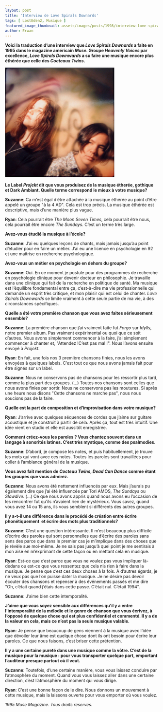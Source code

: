 ```yaml
---
layout: post
title: 'Interview de Love Spirals Downards'
tags: [ LostEden2, Musique ]
featured_image_thumbnail: assets/images/posts/1998/interview-love-spirals-downards.jpg
author: Erwan
---
```


**Voici la traduction d’une interview que *Love Spirals Downards* a faite en 1995 dans le magazine américain *Muse*. Groupe *Heavenly Voices* par excellence, *Love Spirals Downwards* a su faire une musique encore plus éthérée que celle des *Cocteaux Twins*.**

![Dan GIBSON, The Nature of Canada](assets/images/posts/1998/interview-love-spirals-downards.jpg) 

**Le Label *Projekt* dit que vous produisez de la musique étherée, gothique et Dark Ambiant. Quelle terme correspond le mieux à votre musique?**

**Suzanne**: Ca m’est égal d’être attachée à la musique éthérée au point d’être appelé un groupe "à la 4 AD". Cela est trop précis. La musique éthérée est descriptive, mais d’une manière plus vague.

**Ryan**: Cela pourrait être *The Moon Seven Times*, cela pourrait être nous, cela pourrait être encore *The Sundays*. C’est un terme très large.

**Avez-vous étudié la musique à l’école?**

**Suzanne**: J’ai eu quelques leçons de chants, mais jamais jusqu’au point d’étudier pour en faire un métier. J’ai eu une licence en psychologie en 92 et une maîtrise en recherche psychologique.

**Avez-vous un métier en psychologie en dehors du groupe?**

**Suzanne**: Oui. En ce moment je postule pour des programmes de recherche en psychologie clinique pour devenir docteur en philosophie. Je travaille dans une clinique qui fait de la recherche en politique de santé. Ma musique est l’équilibre fondamental entre ça, c’est-à-dire ma vie professionnelle qui demande un esprit très critique, et mon plaisir qui est celui de chanter. *Love Spirals Downwards* se limite vraiment à cette seule partie de ma vie, à des circonstances spécifiques.

**Quelle a été votre première chanson que vous avez faites sérieusement ensemble?**

**Suzanne**: La première chanson que j’ai vraiment faite fut *Forgo* sur *Idylls*, notre premier album. Pas vraiment expérimental ou quoi que ce soit d’autres. Nous avons simplement commencer à la faire, j’ai simplement commencer à chanter et, "Attendez !C’est pas mal !". Nous l’avons ensuite envoyé à *Projekt*. 

**Ryan**: En fait, une fois nos 3 première chansons finies, nous les avons envoyées à quelques labels. C’est tout ce que nous avons jamais fait pour être signés sur un label. 

**Suzanne**: Nous ne conservons pas de chansons pour les ressortir plus tard, comme la  plus part  des  groupes. (...)  Toutes  nos chansons sont celles que nous avons finies par sortir. Nous ne conservons pas les moutures. Si après une heure nous disons "Cette chansons ne marche pas",  nous nous soucions pas de la faire.

**Quelle est la part de composition et d’improvisation dans votre musique?**

**Ryan**: J’arrive avec quelques séquences de cordes que j’aime sur guitare acoustique et je construit à partir de cela. Après ça, tout est très intuitif. Une idée vient en studio et elle est aussitôt enregistrée.
   
**Comment créez-vous les paroles ? Vous chantez souvent dans un langage à sonorités latines. C’est très mystique, comme des psalmodies.**

**Suzanne**: D’abord, je compose les notes, et puis habituellement, je trouve les mots qui vont avec ces notes. Toutes les paroles sont travaillées pour coller à l’ambiance général de la musique.

**Vous avez fait mention de *Cocteau Twins*, *Dead Can Dance* comme étant les groupes que vous admirez.**

**Suzanne**: Nous avons été nettement influencés par eux. Mais j’aurais pu également dire que j’ai été influencée par Tori AMOS, *The Sundays* ou *Slowdive*. (...) Ce que nous avons appris quand nous avons eu l’occasion de les rencontrer fut qu’ils n’avaient rien de mystérieux. Vous savez, quand vous avez 14 ou 15 ans, ils vous semblent si différents des autres groupes.

**Il y a-t-il une différence dans le procédé de création entre écrire phonétiquement  et écrire des mots plus traditionnels?**

**Suzanne**: C’est une question intéressante. Il m’est beaucoup plus difficile d’écrire des paroles qui sont personnelles que d’écrire des paroles sans sens des parce que dans le premier cas je m’implique dans des choses que je révèle sue moi-même. Je ne sais pas jusqu’à quel point je me sentirais à mon aise en m’exprimant de cette façon ou en mettant cela en musique.

**Ryan**: Est-ce que c’est parce que vous ne voulez pas vous impliquer là-dedans ou est-ce que vous ressentez que cela n’a rien à faire dans la musique. Je pense que c’est ces deux choses à la fois. A d’autres égards, je ne veux pas que l’on puisse dater la musique. Je ne désire pas devoir écouter des chansons et repenser à des événements passés et me dire "Oh, c’était quand j’étais dans cette passe. C’était nul. C’était 1994".

**Suzanne**: J’aime bien cette intemporalité.

**J’aime que vous soyez sensible aux différences qu’il y a entre l’intemporalité de la mélodie et le genre de chanson que vous écrivez, à l’opposé de quelque chose qui est plus confidentiel et commenté. Il y a de la valeur en cela, mais ce n’est pas la seule musique valable.**

**Ryan**: Je pense que beaucoup de gens viennent à la musique avec l’idée que dévoiler leur âme est quelque chose dont ils ont besoin pour écrire leur paroles. Ce que nous faisons, c’est briser cette prétention.               

**Il y a une certaine pureté dans une musique comme la vôtre. C’est de la musique pour la musique : pour vous transporter quelque part,  emportant l’auditeur presque partout où il veut.**

**Suzanne**: Toutefois, d’une certaine manière, vous vous laissez conduire par l’atmosphère du moment. Quand vous vous laissez aller dans une certaine direction, c’est l’atmosphère du moment qui vous dirige.   

**Ryan**: C’est une bonne façon de le dire. Nous donnons un mouvement à cette musique, mais la laissons ouverte pour vous emporter où vous voulez.

*1995 Muse Magazine. Tous droits réservés.* 